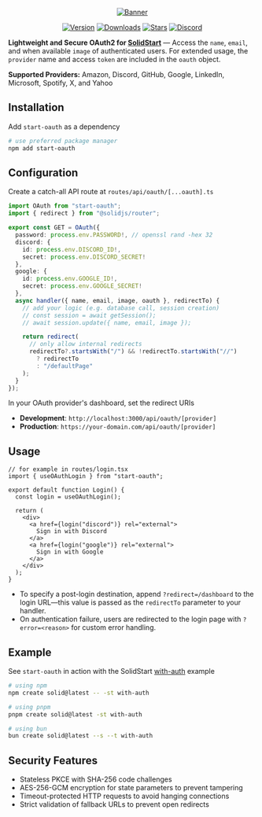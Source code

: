<div align="center">

[![Banner](https://assets.solidjs.com/banner?background=tiles&type=Start&project=oauth)](https://github.com/solidjs/solid-start)

[![Version](https://img.shields.io/npm/v/start-oauth.svg?style=for-the-badge&color=blue&logo=npm)](https://www.npmjs.com/package/start-oauth)
[![Downloads](https://img.shields.io/npm/dm/start-oauth.svg?style=for-the-badge&color=green&logo=npm)](https://www.npmjs.com/package/start-oauth)
[![Stars](https://img.shields.io/github/stars/thomasbuilds/start-oauth.svg?style=for-the-badge&color=yellow&logo=github)](https://github.com/thomasbuilds/start-oauth)
[![Discord](https://img.shields.io/discord/722131463138705510?label=join&style=for-the-badge&color=5865F2&logo=discord&logoColor=white)](https://discord.com/invite/solidjs)

</div>

**Lightweight and Secure OAuth2 for [SolidStart](https://start.solidjs.com)** — Access the `name`, `email`, and when available `image` of authenticated users.
For extended usage, the `provider` name and access `token` are included in the `oauth` object.

**Supported Providers:** Amazon, Discord, GitHub, Google, LinkedIn, Microsoft, Spotify, X, and Yahoo

## Installation

Add `start-oauth` as a dependency

```bash
# use preferred package manager
npm add start-oauth
```

## Configuration

Create a catch-all API route at `routes/api/oauth/[...oauth].ts`

```ts
import OAuth from "start-oauth";
import { redirect } from "@solidjs/router";

export const GET = OAuth({
  password: process.env.PASSWORD!, // openssl rand -hex 32
  discord: {
    id: process.env.DISCORD_ID!,
    secret: process.env.DISCORD_SECRET!
  },
  google: {
    id: process.env.GOOGLE_ID!,
    secret: process.env.GOOGLE_SECRET!
  },
  async handler({ name, email, image, oauth }, redirectTo) {
    // add your logic (e.g. database call, session creation)
    // const session = await getSession();
    // await session.update({ name, email, image });

    return redirect(
      // only allow internal redirects
      redirectTo?.startsWith("/") && !redirectTo.startsWith("//")
        ? redirectTo
        : "/defaultPage"
    );
  }
});
```

In your OAuth provider's dashboard, set the redirect URIs

- **Development**: `http://localhost:3000/api/oauth/[provider]`
- **Production**: `https://your-domain.com/api/oauth/[provider]`

## Usage

```tsx
// for example in routes/login.tsx
import { useOAuthLogin } from "start-oauth";

export default function Login() {
  const login = useOAuthLogin();

  return (
    <div>
      <a href={login("discord")} rel="external">
        Sign in with Discord
      </a>
      <a href={login("google")} rel="external">
        Sign in with Google
      </a>
    </div>
  );
}
```

- To specify a post-login destination, append `?redirect=/dashboard` to the login URL—this value is passed as the `redirectTo` parameter to your handler.
- On authentication failure, users are redirected to the login page with `?error=<reason>` for custom error handling.

## Example

See `start-oauth` in action with the SolidStart [with-auth](https://github.com/solidjs/templates/tree/main/solid-start/with-auth) example

```bash
# using npm
npm create solid@latest -- -st with-auth
```

```bash
# using pnpm
pnpm create solid@latest -st with-auth
```

```bash
# using bun
bun create solid@latest --s --t with-auth
```

## Security Features

- Stateless PKCE with SHA-256 code challenges
- AES-256-GCM encryption for state parameters to prevent tampering
- Timeout-protected HTTP requests to avoid hanging connections
- Strict validation of fallback URLs to prevent open redirects

